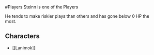 #Players 
Steinn is one of the Players

He tends to make riskier plays than others and has gone below 0 HP the most.

## Characters
- [[Lanimok]]